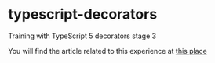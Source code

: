 # typescript-decorators

Training with TypeScript 5 decorators stage 3

You will find the article related to this experience at [this place](https://medium.com/@aude.lellouche/typescript-decorators-stage-3-technical-challenges-and-tips-for-overcoming-them-8deed94a3de7)
